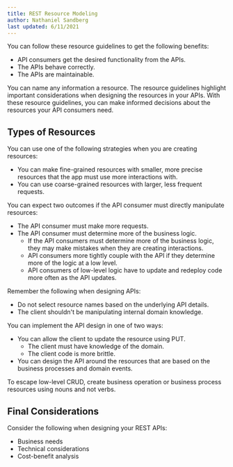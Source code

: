 ```yaml
---
title: REST Resource Modeling
author: Nathaniel Sandberg
last updated: 6/11/2021
---
```


You can follow these resource guidelines to get the following benefits:

* API consumers get the desired functionality from the APIs.
* The APIs behave correctly.
* The APIs are maintainable.

You can name any information a resource.
The resource guidelines highlight important considerations
when designing the resources in your APIs.
With these resource guidelines, you can make informed decisions about the resources your API consumers need.

## Types of Resources

You can use one of the following strategies when you are creating resources:

* You can make fine-grained resources with smaller, more precise resources that the app must use more interactions with.
* You can use coarse-grained resources with larger, less frequent requests.

You can expect two outcomes if the API consumer must directly manipulate resources:

* The API consumer must make more requests.
* The API consumer must determine more of the business logic.
    * If the API consumers must determine more of the business logic, they may make mistakes when they are creating interactions.
    * API consumers more tightly couple with the API if they determine more of the logic at a low level.
    * API consumers of low-level logic have to update and redeploy code more often as the API updates.

Remember the following when designing APIs:

* Do not select resource names based on the underlying API details.
* The client shouldn't be manipulating internal domain knowledge.

You can implement the API design in one of two ways:

* You can allow the client to update the resource using PUT.
    * The client must have knowledge of the domain.
    * The client code is more brittle.
* You can design the API around the resources that are based on the business processes and domain events.

To escape low-level CRUD, create business operation or business process resources using nouns and not verbs.

## Final Considerations

Consider the following when designing your REST APIs:

* Business needs
* Technical considerations
* Cost-benefit analysis
